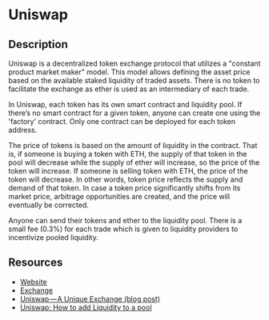 # Uniswap

## Description

Uniswap is a decentralized token exchange protocol that utilizes a "constant product market maker" model. This model allows defining the asset price based on the available staked liquidity of traded assets. There is no token to facilitate the exchange as ether is used as an intermediary of each trade.

In Uniswap, each token has its own smart contract and liquidity pool. If there’s no smart contract for a given token, anyone can create one using the 'factory' contract. Only one contract can be deployed for each token address.

The price of tokens is based on the amount of liquidity in the contract. That is, if someone is buying a token with ETH, the supply of that token in the pool will decrease while the supply of ether will increase, so the price of the token will increase. If someone is selling token with ETH, the price of the token will decrease. In other words, token price reflects the supply and demand of that token. In case a token price significantly shifts from its market price, arbitrage opportunities are created, and the price will eventually be corrected.

Anyone can send their tokens and ether to the liquidity pool. There is a small fee \(0.3%\) for each trade which is given to liquidity providers to incentivize pooled liquidity.

## Resources

* [Website](https://uniswap.io/)
* [Exchange](https://uniswap.exchange/)
* [Uniswap — A Unique Exchange \(blog post\)](https://medium.com/@cyrus.younessi/uniswap-a-unique-exchange-f4ef44f807bf)
* [Uniswap: How to add Liquidity to a pool]([https://settle.finance/blog/uniswap-adding-liquidity/](https://settle.finance/blog/uniswap-adding-liquidity/))

